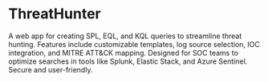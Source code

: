 # ThreatHunter
A web app for creating SPL, EQL, and KQL queries to streamline threat hunting. Features include customizable templates, log source selection, IOC integration, and MITRE ATT&amp;CK mapping. Designed for SOC teams to optimize searches in tools like Splunk, Elastic Stack, and Azure Sentinel. Secure and user-friendly.
